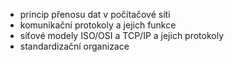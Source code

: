 - princip přenosu dat v počítačové síti
- komunikační protokoly a jejich funkce
- síťové modely ISO/OSI a TCP/IP a jejich protokoly
- standardizační organizace